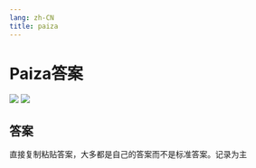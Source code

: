 ```yaml
---
lang: zh-CN
title: paiza
---
```


# Paiza答案

![](https://img.shields.io/badge/-Typescript-9ca3af.svg?logo=typescript&style=popout-square)  ![](https://img.shields.io/badge/-Javascript-9ca3af.svg?logo=javascript&style=popout-square)



## 答案

直接复制粘贴答案，大多都是自己的答案而不是标准答案。记录为主
